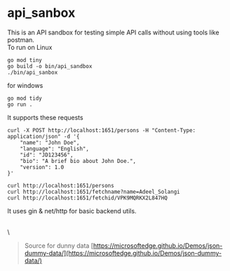 # api_sanbox

This is an API sandbox for testing simple API calls without using tools like postman.  
To run on Linux
```
go mod tiny
go build -o bin/api_sandbox
./bin/api_sanbox
```
for windows
```
go mod tidy
go run .
```

It supports these requests
```
curl -X POST http://localhost:1651/persons -H "Content-Type: application/json" -d '{
    "name": "John Doe",
    "language": "English",
    "id": "JD123456",
    "bio": "A brief bio about John Doe.",
    "version": 1.0
}'

curl http://localhost:1651/persons
curl http://localhost:1651/fetchname?name=Adeel_Solangi
curl http://localhost:1651/fetchid/VPK9MQRKX2L847HQ
```

It uses gin & net/http for basic backend utils.

\
\
> Source for dunny data
> [https://microsoftedge.github.io/Demos/json-dummy-data/](https://microsoftedge.github.io/Demos/json-dummy-data/)
